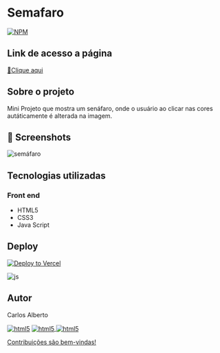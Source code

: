 # Semafaro

[![NPM](https://img.shields.io/npm/l/react)](https://github.com/carllos-alberto/Semafaro/blob/master/licence) 

## Link de acesso a página
<p><a href="https://semafaro.vercel.app/" target="_blank">🔗Clique aqui</a></p> 


## Sobre o projeto
Mini Projeto que mostra um senáfaro, onde o usuário ao clicar nas cores autáticamente é alterada na imagem. 

## 📌 Screenshots
![semáfaro](https://user-images.githubusercontent.com/81397233/233804665-e7b1ac0a-da92-4de4-853e-f9e575c9b330.png)

## Tecnologias utilizadas
### Front end
- HTML5  
- CSS3
- Java Script

## Deploy
[![Deploy to Vercel](https://vercel.com/button)](https://semafaro.vercel.app/)

<img align="center" alt="js" src="https://img.shields.io/badge/Made%20for-VSCode-1f425f.svg" />

## Autor

Carlos Alberto
<div>
 <a href = "mailto:carllos.seg@gmail.com" target="_blank"><img align="center" alt="html5" src="https://img.shields.io/badge/Gmail-D14836?style=for-the-badge&logo=gmail&logoColor=white"/></a>
 <a href="https://www.linkedin.com/in/carlosalbertodesenvolvedorfrontend" target="_blank"><img align="center" alt="html5" src="https://img.shields.io/badge/LinkedIn-0077B5?style=for-the-badge&logo=linkedin&logoColor=white">
  <a href="https://github.com/carllos-alberto" target="_blank"><img align="center" alt="html5" src="https://img.shields.io/badge/GitHub-100000?style=for-the-badge&logo=github&logoColor=white">
</div>
  
   
   Contribuições são bem-vindas!


